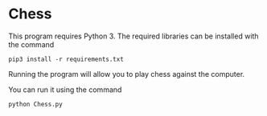 # Chess

This program requires Python 3. The required libraries can be installed with the command
```
pip3 install -r requirements.txt
```

Running the program will allow you to play chess against the computer.

You can run it using the command
```
python Chess.py
```
